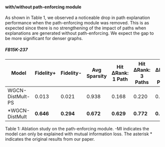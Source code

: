 #### with/without path-enforcing module
As shown in Table 1, we observed a noticeable drop in path explanation performance when the path-enforcing module was removed. This is as expected since there is no strengthening of the impact of paths when explanations are generated without path-enforcing. We expect the gap to be more significant for denser graphs.

##### FB15K-237
| Model               | Fidelity+ | Fidelity- | Avg Sparsity | Hit ΔRank: 1 Path | Hit ΔRank: 3 Paths | Hit ΔRank: 5 Paths |
|---------------------|-----------|-----------|--------------|-------------------|--------------------|--------------------|
| WGCN-DistMult-PS    | 0.013     | 0.021     | 0.938        | 0.168             | 0.220              | 0.238              |
| *WGCN-DistMult      | **0.646** | **0.294** | **0.672**    | **0.629**         | **0.772**          | **0.836**          |
Table 1: Ablation study on the path-enforcing module. -MI indicates the model can only be explained with mutual information loss. The asterisk * indicates the original results from our paper.